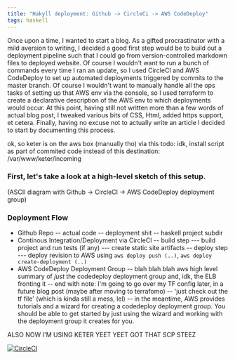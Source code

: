 ```yaml
---
title: "Hakyll deployment: Github -> CircleCi -> AWS CodeDeploy"
tags: haskell
---
```


Once upon a time, I wanted to start a blog. As a gifted procrastinator with a mild aversion to writing, I decided a good first step would be to build out a deployment pipeline such that I could go from version-controlled markdown files to deployed website. Of course I wouldn't want to run a bunch of commands every time I ran an update, so I used CircleCI and AWS CodeDeploy to set up automated deployments triggered by commits to the master branch. Of course I wouldn't want to manually handle all the ops tasks of setting up that AWS env via the console, so I used terraform to create a declarative description of the AWS env to which deployments would occur. At this point, having still not written more than a few words of actual blog post, I tweaked various bits of CSS, Html, added https support, et cetera. Finally, having no excuse not to actually write an article I decided to start by documenting this process.

<!--more-->


ok, so keter is on the aws box (manually tho) via this
todo: idk, install script as part of commited code instead of this
destination: /var/www/keter/incoming

### First, let's take a look at a high-level sketch of this setup.

(ASCII diagram with Github -> CircleCI -> AWS CodeDeploy deployment group)


### Deployment Flow

- Github Repo
-- actual code
-- deployment shit
-- haskell project subdir
- Continous Integration/Deployment via CircleCI
-- build step
--- build project and run tests (if any)
--- create static site artifacts
-- deploy step
--- deploy revision to AWS using `aws deploy push (..)`, `aws deploy create-deployment (..)`
- AWS CodeDeploy Deployment Group
-- blah blah blah aws high level summary of _just_ the codedeploy deployment group and, idk, the ELB fronting it
-- end with note: I'm going to go over my TF config later, in a future blog post (maybe after moving to terrafomo)
-- 'just check out the tf file' (which is kinda still a mess, lel)
-- in the meantime, AWS provides tutorials and a wizard for creating a codedeploy deployment group. You should be able to get started by just using the wizard and working with the deployment group it creates for you.


ALSO NOW I'M USING KETER YEET YEET GOT THAT SCP STEEZ

[![CircleCI](https://circleci.com/gh/pkinsky/imminent-axolotl/tree/master.svg?style=svg)](https://circleci.com/gh/pkinsky/imminent-axolotl/tree/master)

